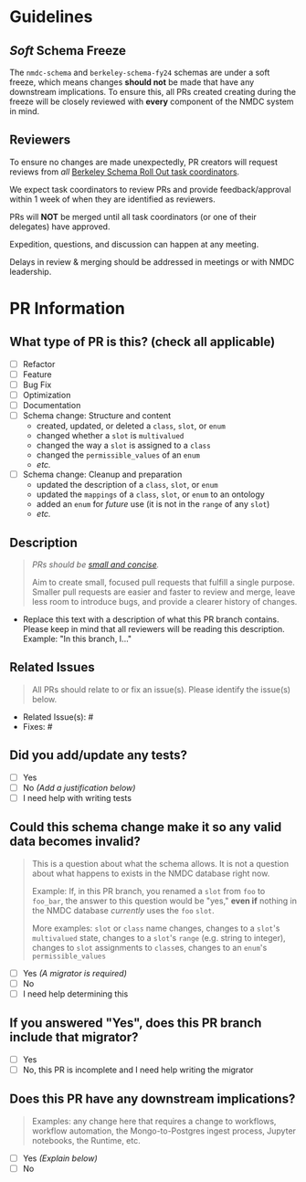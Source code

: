 # Guidelines

## _Soft_ Schema Freeze

The `nmdc-schema` and `berkeley-schema-fy24` schemas are under a soft freeze, which means changes **should not** be made that have any downstream implications. To ensure this, all PRs created creating during the freeze will be closely reviewed with **every** component of the NMDC system in mind.

## Reviewers

To ensure no changes are made unexpectedly, PR creators will request reviews from _all_ [Berkeley Schema Roll Out task coordinators](https://docs.google.com/document/d/1XXN1YuaBuSkxPXeiLKm5YxYzXTamBPQrzzeLhlh7PWs/edit#heading=h.u52g8v319adh).

We expect task coordinators to review PRs and provide feedback/approval within 1 week of when they are identified as reviewers. 

PRs will **NOT** be merged until all task coordinators (or one of their delegates) have approved. 

Expedition, questions, and discussion can happen at any meeting.

Delays in review & merging should be addressed in meetings or with NMDC leadership.

# PR Information

## What type of PR is this? (check all applicable)

- [ ] Refactor
- [ ] Feature
- [ ] Bug Fix
- [ ] Optimization
- [ ] Documentation
- [ ] Schema change: Structure and content
  - created, updated, or deleted a `class`, `slot`, or `enum`
  - changed whether a `slot` is `multivalued`
  - changed the way a `slot` is assigned to a `class`
  - changed the `permissible_values` of an `enum`
  - _etc._
- [ ] Schema change: Cleanup and preparation
  - updated the description of a `class`, `slot`, or `enum`
  - updated the `mappings` of a `class`, `slot`, or `enum` to an ontology
  - added an `enum` for _future_ use (it is not in the `range` of any `slot`)
  - _etc._
     
## Description

> _PRs should be [small and concise](https://docs.github.com/en/pull-requests/collaborating-with-pull-requests/getting-started/best-practices-for-pull-requests#write-small-prs)._
>
> Aim to create small, focused pull requests that fulfill a single purpose. Smaller pull requests are easier and faster to review and merge, leave less room to introduce bugs, and provide a clearer history of changes.

- Replace this text with a description of what this PR branch contains. Please keep in mind that all reviewers will be reading this description. Example: "In this branch, I..."

## Related Issues

> All PRs should relate to or fix an issue(s). Please identify the issue(s) below.

- Related Issue(s): #
- Fixes: #

## Did you add/update any tests?

- [ ] Yes
- [ ] No _(Add a justification below)_
- [ ] I need help with writing tests

## Could this schema change make it so any valid data becomes invalid?

> This is a question about what the schema allows. It is not a question about what happens to exists in the NMDC database right now.
> 
> Example: If, in this PR branch, you renamed a `slot` from `foo` to `foo_bar`, the answer to this question would be "yes," **even if** nothing in the NMDC database _currently_ uses the `foo` `slot`.
>
> More examples: `slot` or `class` name changes, changes to a `slot`'s `multivalued` state, changes to a `slot`'s `range` (e.g. string to integer), changes to `slot` assignments to `class`es, changes to an `enum`'s `permissible_values`

- [ ] Yes _(A migrator is required)_
- [ ] No
- [ ] I need help determining this

## If you answered "Yes", does this PR branch include that migrator?

- [ ] Yes
- [ ] No, this PR is incomplete and I need help writing the migrator

## Does this PR have any downstream implications?

> Examples: any change here that requires a change to workflows, workflow automation, the Mongo-to-Postgres ingest process, Jupyter notebooks, the Runtime, etc.

- [ ] Yes _(Explain below)_
- [ ] No
